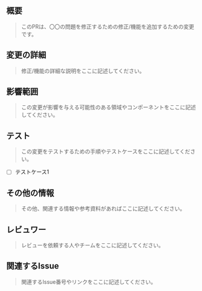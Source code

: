 ## 概要

> このPRは、〇〇の問題を修正するための修正/機能を追加するための変更です。

## 変更の詳細

> 修正/機能の詳細な説明をここに記述してください。

## 影響範囲

> この変更が影響を与える可能性のある領域やコンポーネントをここに記述してください。

## テスト

> この変更をテストするための手順やテストケースをここに記述してください。

- [ ] テストケース1

## その他の情報

> その他、関連する情報や参考資料があればここに記述してください。

## レビュワー

> レビューを依頼する人やチームをここに記述してください。

## 関連するIssue

> 関連するIssue番号やリンクをここに記述してください。
